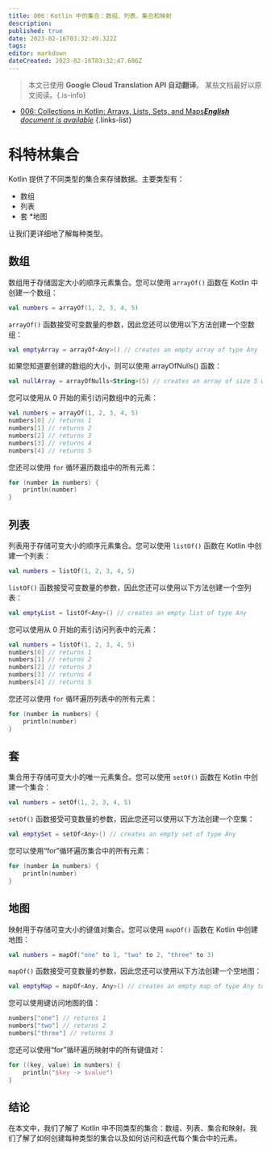 ```yaml
---
title: 006：Kotlin 中的集合：数组、列表、集合和映射
description: 
published: true
date: 2023-02-16T03:32:49.322Z
tags: 
editor: markdown
dateCreated: 2023-02-16T03:32:47.606Z
---
```


> 本文已使用 **Google Cloud Translation API 自动翻译**。
某些文档最好以原文阅读。{.is-info}



- [006: Collections in Kotlin: Arrays, Lists, Sets, and Maps***English** document is available*](/en/Knowledge-base/Kotlin/Learning/006-collections-in-kotlin-arrays-lists-sets-and-maps)
{.links-list}


# 科特林集合

Kotlin 提供了不同类型的集合来存储数据。主要类型有：
* 数组
* 列表
* 套
*地图

让我们更详细地了解每种类型。

## 数组

数组用于存储固定大小的顺序元素集合。您可以使用 `arrayOf()` 函数在 Kotlin 中创建一个数组：

```kotlin
val numbers = arrayOf(1, 2, 3, 4, 5)
```

`arrayOf()` 函数接受可变数量的参数，因此您还可以使用以下方法创建一个空数组：

```kotlin
val emptyArray = arrayOf<Any>() // creates an empty array of type Any
```

如果您知道要创建的数组的大小，则可以使用 arrayOfNulls() 函数：

```kotlin
val nullArray = arrayOfNulls<String>(5) // creates an array of size 5 with null elements
```

您可以使用从 0 开始的索引访问数组中的元素：

```kotlin
val numbers = arrayOf(1, 2, 3, 4, 5)
numbers[0] // returns 1
numbers[1] // returns 2
numbers[2] // returns 3
numbers[3] // returns 4
numbers[4] // returns 5
```

您还可以使用 `for` 循环遍历数组中的所有元素：

```kotlin
for (number in numbers) {
    println(number)
}
```

## 列表

列表用于存储可变大小的顺序元素集合。您可以使用 `listOf()` 函数在 Kotlin 中创建一个列表：

```kotlin
val numbers = listOf(1, 2, 3, 4, 5)
```

`listOf()` 函数接受可变数量的参数，因此您还可以使用以下方法创建一个空列表：

```kotlin
val emptyList = listOf<Any>() // creates an empty list of type Any
```

您可以使用从 0 开始的索引访问列表中的元素：

```kotlin
val numbers = listOf(1, 2, 3, 4, 5)
numbers[0] // returns 1
numbers[1] // returns 2
numbers[2] // returns 3
numbers[3] // returns 4
numbers[4] // returns 5
```

您还可以使用 `for` 循环遍历列表中的所有元素：

```kotlin
for (number in numbers) {
    println(number)
}
```

## 套

集合用于存储可变大小的唯一元素集合。您可以使用 `setOf()` 函数在 Kotlin 中创建一个集合：

```kotlin
val numbers = setOf(1, 2, 3, 4, 5)
```

`setOf()` 函数接受可变数量的参数，因此您还可以使用以下方法创建一个空集：

```kotlin
val emptySet = setOf<Any>() // creates an empty set of type Any
```

您可以使用“for”循环遍历集合中的所有元素：

```kotlin
for (number in numbers) {
    println(number)
}
```

## 地图

映射用于存储可变大小的键值对集合。您可以使用 `mapOf()` 函数在 Kotlin 中创建地图：

```kotlin
val numbers = mapOf("one" to 1, "two" to 2, "three" to 3)
```

`mapOf()` 函数接受可变数量的参数，因此您还可以使用以下方法创建一个空地图：

```kotlin
val emptyMap = mapOf<Any, Any>() // creates an empty map of type Any to Any
```

您可以使用键访问地图的值：

```kotlin
numbers["one"] // returns 1
numbers["two"] // returns 2
numbers["three"] // returns 3
```

您还可以使用“for”循环遍历映射中的所有键值对：

```kotlin
for ((key, value) in numbers) {
    println("$key -> $value")
}
```

## 结论

在本文中，我们了解了 Kotlin 中不同类型的集合：数组、列表、集合和映射。我们了解了如何创建每种类型的集合以及如何访问和迭代每个集合中的元素。